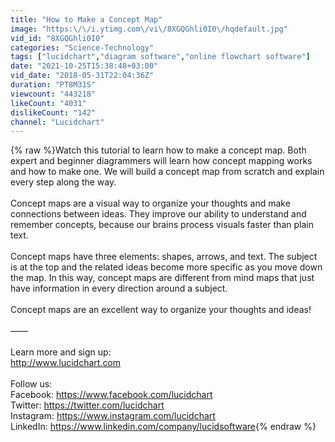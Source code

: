 ```yaml
---
title: "How to Make a Concept Map"
image: "https:\/\/i.ytimg.com\/vi\/8XGQGhli0I0\/hqdefault.jpg"
vid_id: "8XGQGhli0I0"
categories: "Science-Technology"
tags: ["lucidchart","diagram software","online flowchart software"]
date: "2021-10-25T15:38:48+03:00"
vid_date: "2018-05-31T22:04:36Z"
duration: "PT8M31S"
viewcount: "443218"
likeCount: "4031"
dislikeCount: "142"
channel: "Lucidchart"
---
```

{% raw %}Watch this tutorial to learn how to make a concept map. Both expert and beginner diagrammers will learn how concept mapping works and how to make one. We will build a concept map from scratch and explain every step along the way.<br /><br />Concept maps are a visual way to organize your thoughts and make connections between ideas. They improve our ability to understand and remember concepts, because our brains process visuals faster than plain text.<br /><br />Concept maps have three elements: shapes, arrows, and text. The subject is at the top and the related ideas become more specific as you move down the map. In this way, concept maps are different from mind maps that just have information in every direction around a subject.<br /><br />Concept maps are an excellent way to organize your thoughts and ideas!<br /><br />——<br /><br />Learn more and sign up:<br /><a rel="nofollow" target="blank" href="http://www.lucidchart.com">http://www.lucidchart.com</a><br /><br />Follow us:<br />Facebook: <a rel="nofollow" target="blank" href="https://www.facebook.com/lucidchart">https://www.facebook.com/lucidchart</a><br />Twitter: <a rel="nofollow" target="blank" href="https://twitter.com/lucidchart">https://twitter.com/lucidchart</a><br />Instagram: <a rel="nofollow" target="blank" href="https://www.instagram.com/lucidchart">https://www.instagram.com/lucidchart</a><br />LinkedIn: <a rel="nofollow" target="blank" href="https://www.linkedin.com/company/lucidsoftware">https://www.linkedin.com/company/lucidsoftware</a>{% endraw %}
